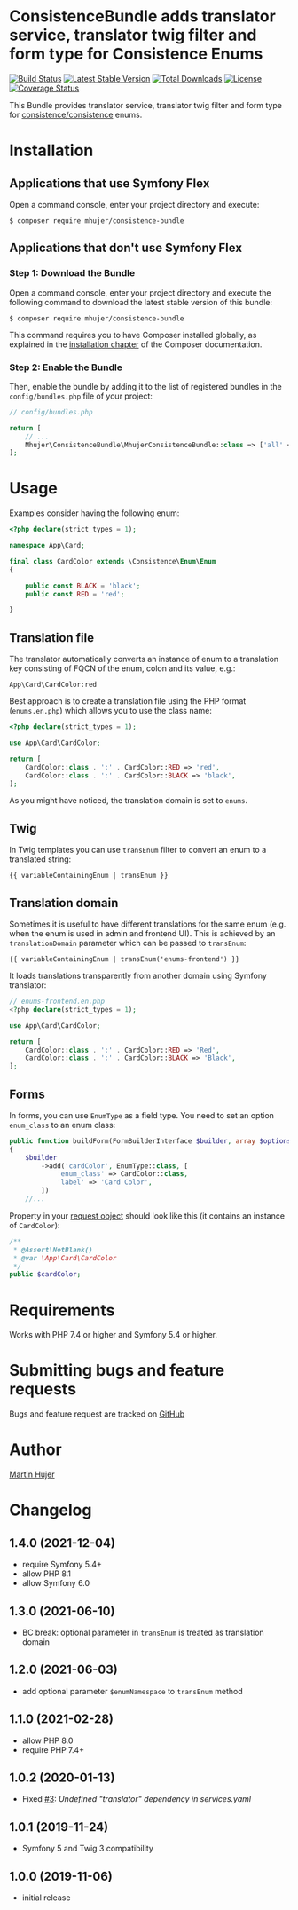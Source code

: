 # ConsistenceBundle adds translator service, translator twig filter and form type for Consistence Enums 
 
[![Build Status](https://travis-ci.org/mhujer/consistence-bundle.svg?branch=master)](https://travis-ci.org/mhujer/consistence-bundle)  [![Latest Stable Version](https://poser.pugx.org/mhujer/consistence-bundle/version.png)](https://packagist.org/packages/mhujer/consistence-bundle) [![Total Downloads](https://poser.pugx.org/mhujer/consistence-bundle/downloads.png)](https://packagist.org/packages/mhujer/consistence-bundle) [![License](https://poser.pugx.org/mhujer/consistence-bundle/license.svg)](https://packagist.org/packages/mhujer/consistence-bundle) [![Coverage Status](https://coveralls.io/repos/mhujer/consistence-bundle/badge.svg?branch=master)](https://coveralls.io/r/mhujer/consistence-bundle?branch=master)

This Bundle provides translator service, translator twig filter and form type for [consistence/consistence](https://github.com/consistence/consistence) enums.


# Installation

## Applications that use Symfony Flex

Open a command console, enter your project directory and execute:

```console
$ composer require mhujer/consistence-bundle
```

## Applications that don't use Symfony Flex

### Step 1: Download the Bundle

Open a command console, enter your project directory and execute the
following command to download the latest stable version of this bundle:

```console
$ composer require mhujer/consistence-bundle
```

This command requires you to have Composer installed globally, as explained
in the [installation chapter](https://getcomposer.org/doc/00-intro.md)
of the Composer documentation.

### Step 2: Enable the Bundle

Then, enable the bundle by adding it to the list of registered bundles
in the `config/bundles.php` file of your project:

```php
// config/bundles.php

return [
    // ...
    Mhujer\ConsistenceBundle\MhujerConsistenceBundle::class => ['all' => true],
];
```

# Usage

Examples consider having the following enum:

```php
<?php declare(strict_types = 1);

namespace App\Card;

final class CardColor extends \Consistence\Enum\Enum
{

    public const BLACK = 'black';
    public const RED = 'red';

}
```

## Translation file

The translator automatically converts an instance of enum to a translation key consisting of FQCN of the enum, colon and its value, e.g.:

```
App\Card\CardColor:red
```

Best approach is to create a translation file using the PHP format (`enums.en.php`) which allows you to use the class name:

```php
<?php declare(strict_types = 1);

use App\Card\CardColor;

return [
    CardColor::class . ':' . CardColor::RED => 'red',
    CardColor::class . ':' . CardColor::BLACK => 'black',
];

```

As you might have noticed, the translation domain is set to `enums`.

## Twig

In Twig templates you can use `transEnum` filter to convert an enum to a translated string:

```twig
{{ variableContainingEnum | transEnum }}
```

## Translation domain

Sometimes it is useful to have different translations for the same enum (e.g. when the enum is used in admin and frontend UI). This is achieved by an `translationDomain` parameter which can be passed to `transEnum`:

```twig
{{ variableContainingEnum | transEnum('enums-frontend') }}
```

It loads translations transparently from another domain using Symfony translator:


```php
// enums-frontend.en.php
<?php declare(strict_types = 1);

use App\Card\CardColor;

return [
    CardColor::class . ':' . CardColor::RED => 'Red',
    CardColor::class . ':' . CardColor::BLACK => 'Black',
];

```


## Forms

In forms, you can use `EnumType` as a field type. You need to set an option `enum_class` to an enum class:

```php
public function buildForm(FormBuilderInterface $builder, array $options)
{
    $builder
        ->add('cardColor', EnumType::class, [
            'enum_class' => CardColor::class,
            'label' => 'Card Color',
        ])
    //...
```

Property in your [request object](https://blog.martinhujer.cz/symfony-forms-with-request-objects/) should look like this (it contains an instance of `CardColor`):

```php
/**
 * @Assert\NotBlank()
 * @var \App\Card\CardColor
 */
public $cardColor;
```


# Requirements
Works with PHP 7.4 or higher and Symfony 5.4 or higher.


# Submitting bugs and feature requests
Bugs and feature request are tracked on [GitHub](https://github.com/mhujer/consistence-bundle/issues)


# Author
[Martin Hujer](https://www.martinhujer.cz) 


# Changelog

## 1.4.0 (2021-12-04)
- require Symfony 5.4+
- allow PHP 8.1
- allow Symfony 6.0

## 1.3.0 (2021-06-10)
- BC break: optional parameter in `transEnum` is treated as translation domain

## 1.2.0 (2021-06-03)
- add optional parameter `$enumNamespace` to `transEnum` method

## 1.1.0 (2021-02-28)
- allow PHP 8.0
- require PHP 7.4+

## 1.0.2 (2020-01-13)
- Fixed [#3](https://github.com/mhujer/consistence-bundle/issues/3): _Undefined "translator" dependency in services.yaml_ 

## 1.0.1 (2019-11-24)
- Symfony 5 and Twig 3 compatibility

## 1.0.0 (2019-11-06)
- initial release
